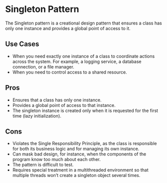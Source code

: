 # Singleton Pattern

The Singleton pattern is a creational design pattern that ensures a class has only one instance and provides a global point of access to it.

## Use Cases

- When you need exactly one instance of a class to coordinate actions across the system. For example, a logging service, a database connection, or a file manager.
- When you need to control access to a shared resource.

## Pros

- Ensures that a class has only one instance.
- Provides a global point of access to that instance.
- The singleton instance is created only when it is requested for the first time (lazy initialization).

## Cons

- Violates the Single Responsibility Principle, as the class is responsible for both its business logic and for managing its own instance.
- Can mask bad design, for instance, when the components of the program know too much about each other.
- The pattern is difficult to test.
- Requires special treatment in a multithreaded environment so that multiple threads won’t create a singleton object several times.
